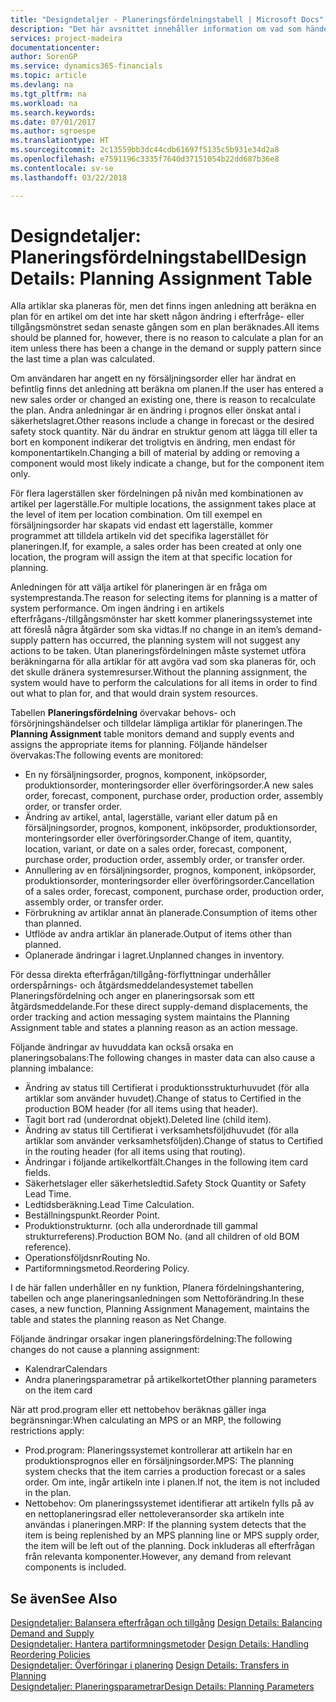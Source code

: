 ```yaml
---
title: "Designdetaljer - Planeringsfördelningstabell | Microsoft Docs"
description: "Det här avsnittet innehåller information om vad som händer när du ändrar hur du planerar för en artikel."
services: project-madeira
documentationcenter: 
author: SorenGP
ms.service: dynamics365-financials
ms.topic: article
ms.devlang: na
ms.tgt_pltfrm: na
ms.workload: na
ms.search.keywords: 
ms.date: 07/01/2017
ms.author: sgroespe
ms.translationtype: HT
ms.sourcegitcommit: 2c13559bb3dc44cdb61697f5135c5b931e34d2a8
ms.openlocfilehash: e7591196c3335f7640d37151054b22dd687b36e8
ms.contentlocale: sv-se
ms.lasthandoff: 03/22/2018

---
```

# <a name="design-details-planning-assignment-table"></a><span data-ttu-id="86dc8-103">Designdetaljer: Planeringsfördelningstabell</span><span class="sxs-lookup"><span data-stu-id="86dc8-103">Design Details: Planning Assignment Table</span></span>
<span data-ttu-id="86dc8-104">Alla artiklar ska planeras för, men det finns ingen anledning att beräkna en plan för en artikel om det inte har skett någon ändring i efterfråge- eller tillgångsmönstret sedan senaste gången som en plan beräknades.</span><span class="sxs-lookup"><span data-stu-id="86dc8-104">All items should be planned for, however, there is no reason to calculate a plan for an item unless there has been a change in the demand or supply pattern since the last time a plan was calculated.</span></span>  
  
<span data-ttu-id="86dc8-105">Om användaren har angett en ny försäljningsorder eller har ändrat en befintlig finns det anledning att beräkna om planen.</span><span class="sxs-lookup"><span data-stu-id="86dc8-105">If the user has entered a new sales order or changed an existing one, there is reason to recalculate the plan.</span></span> <span data-ttu-id="86dc8-106">Andra anledningar är en ändring i prognos eller önskat antal i säkerhetslagret.</span><span class="sxs-lookup"><span data-stu-id="86dc8-106">Other reasons include a change in forecast or the desired safety stock quantity.</span></span> <span data-ttu-id="86dc8-107">När du ändrar en struktur genom att lägga till eller ta bort en komponent indikerar det troligtvis en ändring, men endast för komponentartikeln.</span><span class="sxs-lookup"><span data-stu-id="86dc8-107">Changing a bill of material by adding or removing a component would most likely indicate a change, but for the component item only.</span></span>  
  
<span data-ttu-id="86dc8-108">För flera lagerställen sker fördelningen på nivån med kombinationen av artikel per lagerställe.</span><span class="sxs-lookup"><span data-stu-id="86dc8-108">For multiple locations, the assignment takes place at the level of item per location combination.</span></span> <span data-ttu-id="86dc8-109">Om till exempel en försäljningsorder har skapats vid endast ett lagerställe, kommer programmet att tilldela artikeln vid det specifika lagerstället för planeringen.</span><span class="sxs-lookup"><span data-stu-id="86dc8-109">If, for example, a sales order has been created at only one location, the program will assign the item at that specific location for planning.</span></span>  
  
<span data-ttu-id="86dc8-110">Anledningen för att välja artikel för planeringen är en fråga om systemprestanda.</span><span class="sxs-lookup"><span data-stu-id="86dc8-110">The reason for selecting items for planning is a matter of system performance.</span></span> <span data-ttu-id="86dc8-111">Om ingen ändring i en artikels efterfrågans-/tillgångsmönster har skett kommer planeringssystemet inte att föreslå några åtgärder som ska vidtas.</span><span class="sxs-lookup"><span data-stu-id="86dc8-111">If no change in an item’s demand-supply pattern has occurred, the planning system will not suggest any actions to be taken.</span></span> <span data-ttu-id="86dc8-112">Utan planeringsfördelningen måste systemet utföra beräkningarna för alla artiklar för att avgöra vad som ska planeras för, och det skulle dränera systemresurser.</span><span class="sxs-lookup"><span data-stu-id="86dc8-112">Without the planning assignment, the system would have to perform the calculations for all items in order to find out what to plan for, and that would drain system resources.</span></span>  
  
<span data-ttu-id="86dc8-113">Tabellen **Planeringsfördelning** övervakar behovs- och försörjningshändelser och tilldelar lämpliga artiklar för planeringen.</span><span class="sxs-lookup"><span data-stu-id="86dc8-113">The **Planning Assignment** table monitors demand and supply events and assigns the appropriate items for planning.</span></span> <span data-ttu-id="86dc8-114">Följande händelser övervakas:</span><span class="sxs-lookup"><span data-stu-id="86dc8-114">The following events are monitored:</span></span>  
  
* <span data-ttu-id="86dc8-115">En ny försäljningsorder, prognos, komponent, inköpsorder, produktionsorder, monteringsorder eller överföringsorder.</span><span class="sxs-lookup"><span data-stu-id="86dc8-115">A new sales order, forecast, component, purchase order, production order, assembly order, or transfer order.</span></span>  
* <span data-ttu-id="86dc8-116">Ändring av artikel, antal, lagerställe, variant eller datum på en försäljningsorder, prognos, komponent, inköpsorder, produktionsorder, monteringsorder eller överföringsorder.</span><span class="sxs-lookup"><span data-stu-id="86dc8-116">Change of item, quantity, location, variant, or date on a sales order, forecast, component, purchase order, production order, assembly order, or transfer order.</span></span>  
* <span data-ttu-id="86dc8-117">Annullering av en försäljningsorder, prognos, komponent, inköpsorder, produktionsorder, monteringsorder eller överföringsorder.</span><span class="sxs-lookup"><span data-stu-id="86dc8-117">Cancellation of a sales order, forecast, component, purchase order, production order, assembly order, or transfer order.</span></span>  
* <span data-ttu-id="86dc8-118">Förbrukning av artiklar annat än planerade.</span><span class="sxs-lookup"><span data-stu-id="86dc8-118">Consumption of items other than planned.</span></span>  
* <span data-ttu-id="86dc8-119">Utflöde av andra artiklar än planerade.</span><span class="sxs-lookup"><span data-stu-id="86dc8-119">Output of items other than planned.</span></span>  
* <span data-ttu-id="86dc8-120">Oplanerade ändringar i lagret.</span><span class="sxs-lookup"><span data-stu-id="86dc8-120">Unplanned changes in inventory.</span></span>  
  
<span data-ttu-id="86dc8-121">För dessa direkta efterfrågan/tillgång-förflyttningar underhåller orderspårnings- och åtgärdsmeddelandesystemet tabellen Planeringsfördelning och anger en planeringsorsak som ett åtgärdsmeddelande.</span><span class="sxs-lookup"><span data-stu-id="86dc8-121">For these direct supply-demand displacements, the order tracking and action messaging system maintains the Planning Assignment table and states a planning reason as an action message.</span></span>  
  
<span data-ttu-id="86dc8-122">Följande ändringar av huvuddata kan också orsaka en planeringsobalans:</span><span class="sxs-lookup"><span data-stu-id="86dc8-122">The following changes in master data can also cause a planning imbalance:</span></span>  
  
* <span data-ttu-id="86dc8-123">Ändring av status till Certifierat i produktionsstrukturhuvudet (för alla artiklar som använder huvudet).</span><span class="sxs-lookup"><span data-stu-id="86dc8-123">Change of status to Certified in the production BOM header (for all items using that header).</span></span>  
* <span data-ttu-id="86dc8-124">Tagit bort rad (underordnat objekt).</span><span class="sxs-lookup"><span data-stu-id="86dc8-124">Deleted line (child item).</span></span>  
* <span data-ttu-id="86dc8-125">Ändring av status till Certifierat i verksamhetsföljdhuvudet (för alla artiklar som använder verksamhetsföljden).</span><span class="sxs-lookup"><span data-stu-id="86dc8-125">Change of status to Certified in the routing header (for all items using that routing).</span></span>  
* <span data-ttu-id="86dc8-126">Ändringar i följande artikelkortfält.</span><span class="sxs-lookup"><span data-stu-id="86dc8-126">Changes in the following item card fields.</span></span>  
* <span data-ttu-id="86dc8-127">Säkerhetslager eller säkerhetsledtid.</span><span class="sxs-lookup"><span data-stu-id="86dc8-127">Safety Stock Quantity or Safety Lead Time.</span></span>  
* <span data-ttu-id="86dc8-128">Ledtidsberäkning.</span><span class="sxs-lookup"><span data-stu-id="86dc8-128">Lead Time Calculation.</span></span>  
* <span data-ttu-id="86dc8-129">Beställningspunkt.</span><span class="sxs-lookup"><span data-stu-id="86dc8-129">Reorder Point.</span></span>  
* <span data-ttu-id="86dc8-130">Produktionstrukturnr. (och alla underordnade till gammal strukturreferens).</span><span class="sxs-lookup"><span data-stu-id="86dc8-130">Production BOM No. (and all children of old BOM reference).</span></span>  
* <span data-ttu-id="86dc8-131">Operationsföljdsnr</span><span class="sxs-lookup"><span data-stu-id="86dc8-131">Routing No.</span></span>  
* <span data-ttu-id="86dc8-132">Partiformningsmetod.</span><span class="sxs-lookup"><span data-stu-id="86dc8-132">Reordering Policy.</span></span>  
  
<span data-ttu-id="86dc8-133">I de här fallen underhåller en ny funktion, Planera fördelningshantering, tabellen och ange planeringsanledningen som Nettoförändring.</span><span class="sxs-lookup"><span data-stu-id="86dc8-133">In these cases, a new function, Planning Assignment Management, maintains the table and states the planning reason as Net Change.</span></span>  
  
<span data-ttu-id="86dc8-134">Följande ändringar orsakar ingen planeringsfördelning:</span><span class="sxs-lookup"><span data-stu-id="86dc8-134">The following changes do not cause a planning assignment:</span></span>  
  
* <span data-ttu-id="86dc8-135">Kalendrar</span><span class="sxs-lookup"><span data-stu-id="86dc8-135">Calendars</span></span>  
* <span data-ttu-id="86dc8-136">Andra planeringsparametrar på artikelkortet</span><span class="sxs-lookup"><span data-stu-id="86dc8-136">Other planning parameters on the item card</span></span>  
  
<span data-ttu-id="86dc8-137">När att prod.program eller ett nettobehov beräknas gäller inga begränsningar:</span><span class="sxs-lookup"><span data-stu-id="86dc8-137">When calculating an MPS or an MRP, the following restrictions apply:</span></span>  
  
* <span data-ttu-id="86dc8-138">Prod.program: Planeringssystemet kontrollerar att artikeln har en produktionsprognos eller en försäljningsorder.</span><span class="sxs-lookup"><span data-stu-id="86dc8-138">MPS: The planning system checks that the item carries a production forecast or a sales order.</span></span> <span data-ttu-id="86dc8-139">Om inte, ingår artikeln inte i planen.</span><span class="sxs-lookup"><span data-stu-id="86dc8-139">If not, the item is not included in the plan.</span></span>  
* <span data-ttu-id="86dc8-140">Nettobehov: Om planeringssystemet identifierar att artikeln fylls på av en nettoplaneringsrad eller nettoleveransorder ska artikeln inte användas i planeringen.</span><span class="sxs-lookup"><span data-stu-id="86dc8-140">MRP: If the planning system detects that the item is being replenished by an MPS planning line or MPS supply order, the item will be left out of the planning.</span></span> <span data-ttu-id="86dc8-141">Dock inkluderas all efterfrågan från relevanta komponenter.</span><span class="sxs-lookup"><span data-stu-id="86dc8-141">However, any demand from relevant components is included.</span></span>  
  
## <a name="see-also"></a><span data-ttu-id="86dc8-142">Se även</span><span class="sxs-lookup"><span data-stu-id="86dc8-142">See Also</span></span>  
<span data-ttu-id="86dc8-143">[Designdetaljer: Balansera efterfrågan och tillgång](design-details-balancing-demand-and-supply.md) </span><span class="sxs-lookup"><span data-stu-id="86dc8-143">[Design Details: Balancing Demand and Supply](design-details-balancing-demand-and-supply.md) </span></span>  
<span data-ttu-id="86dc8-144">[Designdetaljer: Hantera partiformningsmetoder](design-details-handling-reordering-policies.md) </span><span class="sxs-lookup"><span data-stu-id="86dc8-144">[Design Details: Handling Reordering Policies](design-details-handling-reordering-policies.md) </span></span>  
<span data-ttu-id="86dc8-145">[Designdetaljer: Överföringar i planering](design-details-transfers-in-planning.md) </span><span class="sxs-lookup"><span data-stu-id="86dc8-145">[Design Details: Transfers in Planning](design-details-transfers-in-planning.md) </span></span>  
[<span data-ttu-id="86dc8-146">Designdetaljer: Planeringsparametrar</span><span class="sxs-lookup"><span data-stu-id="86dc8-146">Design Details: Planning Parameters</span></span>](design-details-planning-parameters.md)  

